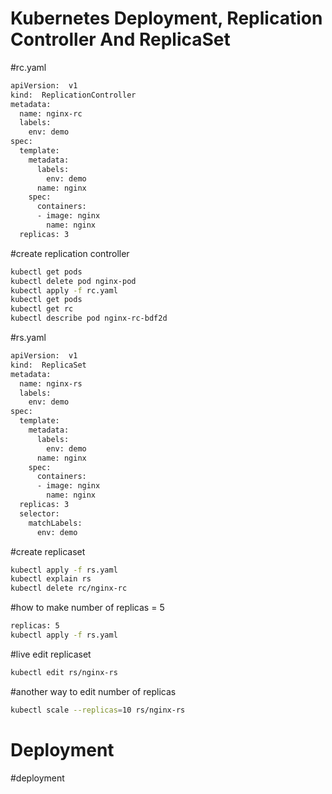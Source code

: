# Kubernetes Deployment, Replication Controller And ReplicaSet
#rc.yaml
```sh
apiVersion:  v1
kind:  ReplicationController
metadata:
  name: nginx-rc
  labels:
    env: demo
spec:
  template:
    metadata:
      labels:
        env: demo
      name: nginx
    spec:
      containers: 
      - image: nginx
        name: nginx
  replicas: 3
```
#create replication controller
```sh
kubectl get pods
kubectl delete pod nginx-pod
kubectl apply -f rc.yaml
kubectl get pods
kubectl get rc
kubectl describe pod nginx-rc-bdf2d
```

#rs.yaml
```sh
apiVersion:  v1
kind:  ReplicaSet
metadata:
  name: nginx-rs
  labels:
    env: demo
spec:
  template:
    metadata:
      labels:
        env: demo
      name: nginx
    spec:
      containers: 
      - image: nginx
        name: nginx
  replicas: 3
  selector:
    matchLabels:
      env: demo
```
#create replicaset
```sh
kubectl apply -f rs.yaml
kubectl explain rs
kubectl delete rc/nginx-rc
```

#how to make number of replicas = 5
```sh
replicas: 5
kubectl apply -f rs.yaml
```

#live edit replicaset
```sh
kubectl edit rs/nginx-rs
```

#another way to edit number of replicas
```sh
kubectl scale --replicas=10 rs/nginx-rs
```

# Deployment

#deployment
